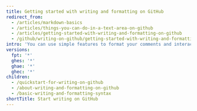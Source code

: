 ```yaml
---
title: Getting started with writing and formatting on GitHub
redirect_from:
  - /articles/markdown-basics
  - /articles/things-you-can-do-in-a-text-area-on-github
  - /articles/getting-started-with-writing-and-formatting-on-github
  - /github/writing-on-github/getting-started-with-writing-and-formatting-on-github
intro: 'You can use simple features to format your comments and interact with others in issues, pull requests, and wikis on GitHub.'
versions:
  fpt: '*'
  ghes: '*'
  ghae: '*'
  ghec: '*'
children:
  - /quickstart-for-writing-on-github
  - /about-writing-and-formatting-on-github
  - /basic-writing-and-formatting-syntax
shortTitle: Start writing on GitHub
---
```


